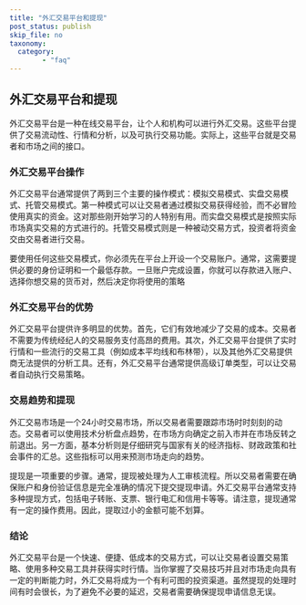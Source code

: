 ```yaml
---
title: "外汇交易平台和提现"
post_status: publish
skip_file: no
taxonomy:
  category:
        - "faq"
---
```


## 外汇交易平台和提现

外汇交易平台是一种在线交易平台，让个人和机构可以进行外汇交易。这些平台提供了交易流动性、行情和分析，以及可执行交易功能。实际上，这些平台就是交易者和市场之间的接口。

### 外汇交易平台操作

外汇交易平台通常提供了两到三个主要的操作模式：模拟交易模式、实盘交易模式、托管交易模式。第一种模式可以让交易者通过模拟交易获得经验，而不必冒险使用真实的资金。这对那些刚开始学习的人特别有用。而实盘交易模式是按照实际市场真实交易的方式进行的。托管交易模式则是一种被动交易方式，投资者将资金交由交易者进行交易。

要使用任何这些交易模式，你必须先在平台上开设一个交易账户。通常，这需要提供必要的身份证明和一个最低存款。一旦账户完成设置，你就可以存款进入账户、选择你想交易的货币对，然后决定你将使用的策略

### 外汇交易平台的优势

外汇交易平台提供许多明显的优势。首先，它们有效地减少了交易的成本。交易者不需要为传统经纪人的交易服务支付高昂的费用。其次，外汇交易平台提供了实时行情和一些流行的交易工具（例如成本平均线和布林带），以及其他外汇交易提供商无法提供的分析工具。还有，外汇交易平台通常提供高级订单类型，可以让交易者自动执行交易策略。

### 交易趋势和提现

外汇交易市场是一个24小时交易市场，所以交易者需要跟踪市场时时刻刻的动态。交易者可以使用技术分析盘点趋势，在市场方向确定之前入市并在市场反转之前退出。另一方面，基本分析则是仔细研究与国家有关的经济指标、财政政策和社会事件的汇总。这些指标可以用来预测市场走向的趋势。

提现是一项重要的步骤。通常，提现被处理为人工审核流程。所以交易者需要在确保账户和身份验证信息是完全准确的情况下提交提现申请。外汇交易平台通常支持多种提现方式，包括电子转账、支票、银行电汇和信用卡等等。请注意，提现通常有一定的操作费用。因此，提取过小的金额可能不划算。

### 结论

外汇交易平台是一个快速、便捷、低成本的交易方式，可以让交易者设置交易策略、使用多种交易工具并获得实时行情。当你掌握了交易技巧并且对市场走向具有一定的判断能力时，外汇交易将成为一个有利可图的投资渠道。虽然提现的处理时间有时会很长，为了避免不必要的延迟，交易者需要确保提现申请信息无误。
